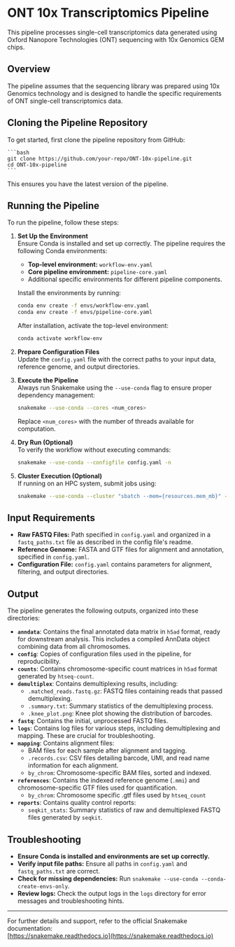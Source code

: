 # ONT 10x Transcriptomics Pipeline

This pipeline processes single-cell transcriptomics data generated using Oxford Nanopore Technologies (ONT) sequencing with 10x Genomics GEM chips.

## Overview

The pipeline assumes that the sequencing library was prepared using 10x Genomics technology and is designed to handle the specific requirements of ONT single-cell transcriptomics data.

## Cloning the Pipeline Repository

To get started, first clone the pipeline repository from GitHub:

    ```bash
    git clone https://github.com/your-repo/ONT-10x-pipeline.git
    cd ONT-10x-pipeline
    ```
This ensures you have the latest version of the pipeline.

## Running the Pipeline

To run the pipeline, follow these steps:

1.  **Set Up the Environment**  
    Ensure Conda is installed and set up correctly. The pipeline requires the following Conda environments:

    *   **Top-level environment:** `workflow-env.yaml`
    *   **Core pipeline environment:** `pipeline-core.yaml`
    *   Additional specific environments for different pipeline components.

    Install the environments by running:

    ```bash
    conda env create -f envs/workflow-env.yaml
    conda env create -f envs/pipeline-core.yaml
    ```

    After installation, activate the top-level environment:

    ```bash
    conda activate workflow-env
    ```

2.  **Prepare Configuration Files**  
    Update the `config.yaml` file with the correct paths to your input data, reference genome, and output directories.

3.  **Execute the Pipeline**  
    Always run Snakemake using the `--use-conda` flag to ensure proper dependency management:

    ```bash
    snakemake --use-conda --cores <num_cores>
    ```

    Replace `<num_cores>` with the number of threads available for computation.

4.  **Dry Run (Optional)**  
    To verify the workflow without executing commands:

    ```bash
    snakemake --use-conda --configfile config.yaml -n
    ```

5.  **Cluster Execution (Optional)**  
    If running on an HPC system, submit jobs using:

    ```bash
    snakemake --use-conda --cluster "sbatch --mem={resources.mem_mb}" --jobs 10
    ```

## Input Requirements

*   **Raw FASTQ Files:** Path specified in `config.yaml` and organized in a `fastq_paths.txt` file as described in the config file's readme.
*   **Reference Genome:** FASTA and GTF files for alignment and annotation, specified in `config.yaml`.
*   **Configuration File:** `config.yaml` contains parameters for alignment, filtering, and output directories.

## Output

The pipeline generates the following outputs, organized into these directories:

*   **`anndata`**: Contains the final annotated data matrix in `h5ad` format, ready for downstream analysis. This includes a compiled AnnData object combining data from all chromosomes.
*   **`config`**: Copies of configuration files used in the pipeline, for reproducibility.
*   **`counts`**: Contains chromosome-specific count matrices in `h5ad` format generated by `htseq-count`.
*   **`demultiplex`**: Contains demultiplexing results, including:
    *   `.matched_reads.fastq.gz`: FASTQ files containing reads that passed demultiplexing.
    *   `.summary.txt`: Summary statistics of the demultiplexing process.
    *   `.knee_plot.png`: Knee plot showing the distribution of barcodes.
*   **`fastq`**: Contains the initial, unprocessed FASTQ files.
*   **`logs`**: Contains log files for various steps, including demultiplexing and mapping. These are crucial for troubleshooting.
*   **`mapping`**: Contains alignment files:
    *   BAM files for each sample after alignment and tagging.
    *   `.records.csv`: CSV files detailing barcode, UMI, and read name information for each alignment.
    *   `by_chrom`: Chromosome-specific BAM files, sorted and indexed.
*   **`references`**: Contains the indexed reference genome (`.mmi`) and chromosome-specific GTF files used for quantification.
    *   `by_chrom`: Chromosome specific .gtf files used by `htseq_count`
*   **`reports`**: Contains quality control reports:
    *   `seqkit_stats`: Summary statistics of raw and demultiplexed FASTQ files generated by `seqkit`.

## Troubleshooting

*   **Ensure Conda is installed and environments are set up correctly.**
*   **Verify input file paths:** Ensure all paths in `config.yaml` and `fastq_paths.txt` are correct.
*   **Check for missing dependencies:** Run `snakemake --use-conda --conda-create-envs-only`.
*   **Review logs:** Check the output logs in the `logs` directory for error messages and troubleshooting hints.

---

For further details and support, refer to the official Snakemake documentation:  
[https://snakemake.readthedocs.io](https://snakemake.readthedocs.io)